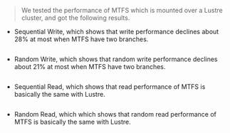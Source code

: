 > We tested the performance of MTFS which is mounted over a Lustre cluster, and got the following results.

  * Sequential Write, which shows that write performance declines about 28% at most when MTFS have two branches.

> <img src='http://mtfs.googlecode.com/files/Write%20Performance.jpg' alt='' />

  * Random Write, which shows that random write performance declines about 21% at most when MTFS have two branches.

<img src='http://mtfs.googlecode.com/files/Ramdom%20Write%20Performance.jpg' alt='' />

  * Sequential Read, which shows that read performance of MTFS is basically the same with Lustre.

<img src='http://mtfs.googlecode.com/files/Read%20Performance.jpg' alt='' />

  * Random Read, which which shows that random read performance of MTFS is basically the same with Lustre.

<img src='http://mtfs.googlecode.com/files/Random%20Read%20Performance.jpg' alt='' />